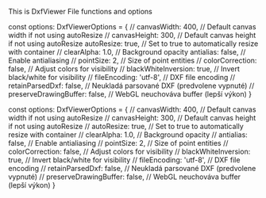 This is DxfViewer File
functions and options

const options: DxfViewerOptions = {
// canvasWidth: 400, // Default canvas width if not using autoResize
// canvasHeight: 300, // Default canvas height if not using autoResize
autoResize: true, // Set to true to automatically resize with container
// clearAlpha: 1.0, // Background opacity
antialias: false, // Enable antialiasing
// pointSize: 2, // Size of point entities
// colorCorrection: false, // Adjust colors for visibility
// blackWhiteInversion: true, // Invert black/white for visibility
// fileEncoding: 'utf-8', // DXF file encoding
// retainParsedDxf: false, // Neukladá parsované DXF (predvolene vypnuté)
// preserveDrawingBuffer: false, // WebGL neuchováva buffer (lepší výkon)
}

const options: DxfViewerOptions = {
// canvasWidth: 400, // Default canvas width if not using autoResize
// canvasHeight: 300, // Default canvas height if not using autoResize
// autoResize: true, // Set to true to automatically resize with container
// clearAlpha: 1.0, // Background opacity
// antialias: false, // Enable antialiasing
// pointSize: 2, // Size of point entities
// colorCorrection: false, // Adjust colors for visibility
// blackWhiteInversion: true, // Invert black/white for visibility
// fileEncoding: 'utf-8', // DXF file encoding
// retainParsedDxf: false, // Neukladá parsované DXF (predvolene vypnuté)
// preserveDrawingBuffer: false, // WebGL neuchováva buffer (lepší výkon)
}
